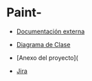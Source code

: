 # Paint-

* [Documentación externa](https://github.com/Sof-valur/Paint-/files/8784263/Documentacion.externa.pdf)

* [Diagrama de Clase](https://drive.google.com/drive/u/0/folders/1ZYCn46LFfemsOY-X1dsgDoLo9aOoiSB_)
* [Anexo del proyecto](
* [Jira](https://paint-mas-mas.atlassian.net/jira/software/projects/PAIN/boards/1)
